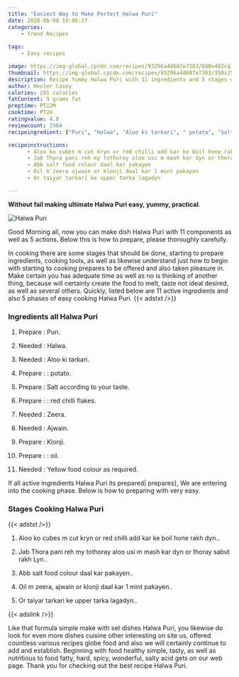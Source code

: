 ```yaml
---
title: "Easiest Way to Make Perfect Halwa Puri"
date: 2020-06-08 19:05:27
categories:
    - Trend Recipes
    
tags:
    - Easy recipes

image: https://img-global.cpcdn.com/recipes/93296a4d687e7383/680x482cq70/halwa-puri-recipe-main-photo.jpg
thumbnail: https://img-global.cpcdn.com/recipes/93296a4d687e7383/350x250cq70/halwa-puri-recipe-main-photo.jpg
description: Recipe Yummy Halwa Puri with 11 ingredients and 5 stages of easy cooking.
author: Hester Casey
calories: 291 calories
fatContent: 9 grams fat
preptime: PT12M
cooktime: PT2H
ratingvalue: 4.8
reviewcount: 1964
recipeingredient: ["Puri", "Halwa", "Aloo ki tarkari", " potato", "Salt according to your taste", " red chilli flakes", "Zeera", "Ajwain", "Klonji", " oil", "Yellow food colour as required"]

recipeinstructions: 
      - Aloo ko cubes m cut kryn or red chilli add kar ke boil hone rakh dyn 
      - Jab Thora pani reh my tothoray aloo usi m mash kar dyn or thoray sabut rakh Lyn 
      - Abb salt food colour daal kar pakayen 
      - Oil m zeera ajwain or klonji daal kar 1 mint pakayen 
      - Or taiyar tarkari ke upper tarka lagadyn

---
```




**Without fail making ultimate Halwa Puri easy, yummy, practical**. 


![Halwa Puri](https://img-global.cpcdn.com/recipes/93296a4d687e7383/680x482cq70/halwa-puri-recipe-main-photo.jpg "Halwa Puri")




Good Morning all, now you can make dish Halwa Puri with 11 components as well as 5 actions. Below this is how to prepare, please thoroughly carefully.

In cooking there are some stages that should be done, starting to prepare ingredients, cooking tools, as well as likewise understand just how to begin with starting to cooking prepares to be offered and also taken pleasure in. Make certain you has adequate time as well as no is thinking of another thing, because will certainly create the food to melt, taste not ideal desired, as well as several others. Quickly, listed below are 11 active ingredients and also 5 phases of easy cooking Halwa Puri.
{{< adstxt />}}

### Ingredients all Halwa Puri


1. Prepare  : Puri.

1. Needed  : Halwa.

1. Needed  : Aloo ki tarkari.

1. Prepare  : : potato.

1. Prepare  : Salt according to your taste.

1. Prepare  : : red chilli flakes.

1. Needed  : Zeera.

1. Needed  : Ajwain.

1. Prepare  : Klonji.

1. Prepare  : : oil.

1. Needed  : Yellow food colour as required.



If all active ingredients Halwa Puri its prepared| prepares}, We are entering into the cooking phase. Below is how to preparing with very easy.

### Stages Cooking Halwa Puri

{{< adstxt />}}


1. Aloo ko cubes m cut kryn or red chilli add kar ke boil hone rakh dyn..



1. Jab Thora pani reh my tothoray aloo usi m mash kar dyn or thoray sabut rakh Lyn..



1. Abb salt food colour daal kar pakayen..



1. Oil m zeera, ajwain or klonji daal kar 1 mint pakayen..



1. Or taiyar tarkari ke upper tarka lagadyn..





{{< adslink />}}

Like that formula simple make with set dishes Halwa Puri, you likewise do look for even more dishes cuisine other interesting on site us, offered countless various recipes globe food and also we will certainly continue to add and establish. Beginning with food healthy simple, tasty, as well as nutritious to food fatty, hard, spicy, wonderful, salty acid gets on our web page. Thank you for checking out the best recipe Halwa Puri.
